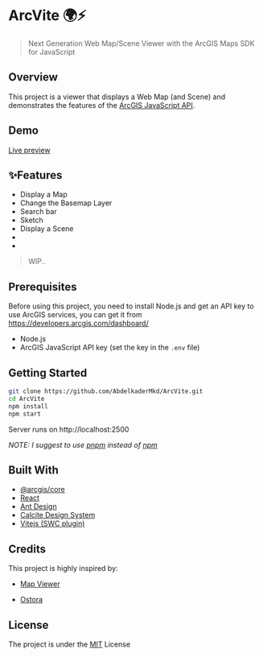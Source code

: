 # ArcVite 🌍⚡️

> Next Generation Web Map/Scene Viewer with the ArcGIS Maps SDK for JavaScript

## Overview

This project is a viewer that displays a Web Map (and Scene) and demonstrates the features of the [ArcGIS JavaScript API](https://developers.arcgis.com/javascript/latest/).

## Demo

[Live preview](https://abdelkadermkd.github.io/ArcVite/)

## ✨Features

- Display a Map
- Change the Basemap Layer
- Search bar
- Sketch
- Display a Scene
-
-

> WIP..

## Prerequisites

Before using this project, you need to install Node.js and get an API key to use ArcGIS services, you can get it from https://developers.arcgis.com/dashboard/

- Node.js
- ArcGIS JavaScript API key (set the key in the `.env` file)

## Getting Started

```bash
git clone https://github.com/AbdelkaderMkd/ArcVite.git
cd ArcVite
npm install
npm start
```

Server runs on http://localhost:2500

_NOTE: I suggest to use [pnpm](https://pnpm.io/) instead of [npm](https://www.npmjs.com/)_

## Built With

- [@arcgis/core](https://www.npmjs.com/package/@arcgis/core)
- [React](https://react.dev/)
- [Ant Design](https://ant.design/)
- [Calcite Design System](https://developers.arcgis.com/calcite-design-system/)
- [Vitejs (SWC plugin)](https://vitejs.dev/)

## Credits

This project is highly inspired by:

- [Map Viewer](https://github.com/boualikamel/mapviewer-react-jsapi)

- [Ostora](https://github.com/azouaoui-med/ostora-jsapi4)

## License

The project is under the [MIT](LICENSE) License
